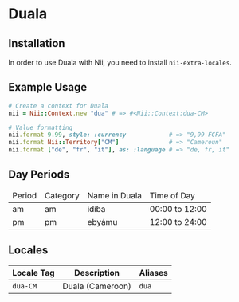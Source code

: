 <!-- This file has been generated. Source: languages/_template.md.erb -->

# Duala

## Installation

In order to use Duala with Nii, you need to install `nii-extra-locales`.

## Example Usage

``` ruby
# Create a context for Duala
nii = Nii::Context.new "dua" # => #<Nii::Context:dua-CM>

# Value formatting
nii.format 9.99, style: :currency            # => "9,99 FCFA"
nii.format Nii::Territory["CM"]              # => "Cameroun"
nii.format ["de", "fr", "it"], as: :language # => "de, fr, it"
```

## Day Periods


<table>
  <thead>
    <tr>
      <td>Period</td>
      <td>Category</td>
      <td>Name in Duala</td>
      <td>Time of Day</td>
    </tr>
  </thead>
  <tbody>
    <tr>
      <td>am</td>
      <td>am</td>
      <td>idiɓa</td>
      <td>00:00 to 12:00</td>
    </tr>
    <tr>
      <td>pm</td>
      <td>pm</td>
      <td>ebyámu</td>
      <td>12:00 to 24:00</td>
    </tr>
  </tbody>
</table>



## Locales

<table>
  <thead>
    <tr>
      <th>Locale Tag</th>
      <th>Description</th>
      <th>Aliases</th>
    </tr>
  </thead>
  <tbody>
    <tr>
      <td><code>dua-CM</code></td>
      <td>Duala (Cameroon)</td>
      <td><code>dua</code></td>
    </tr>
  </tbody>
</table>


